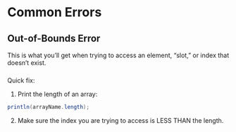 # Common Errors

## Out-of-Bounds Error

This is what you’ll get when trying to access an element, “slot,” or index that doesn’t exist.

### Quick fix:

1. Print the length of an array:

```java
println(arrayName.length);
```

2. Make sure the index you are trying to access is LESS THAN the length.

